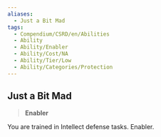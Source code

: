```yaml
---
aliases:
  - Just a Bit Mad
tags:
  - Compendium/CSRD/en/Abilities
  - Ability
  - Ability/Enabler
  - Ability/Cost/NA
  - Ability/Tier/Low
  - Ability/Categories/Protection
---
```

  
    
## Just a Bit Mad    
>**Enabler**  
    
You are trained in Intellect defense tasks. Enabler.